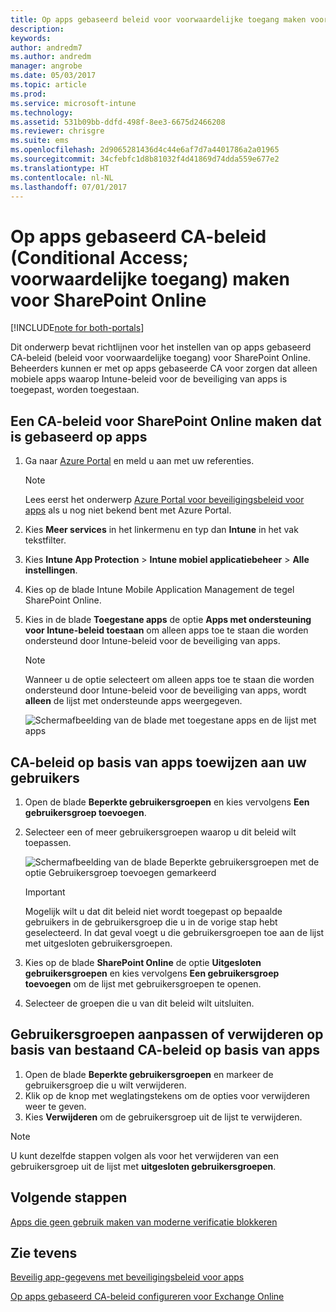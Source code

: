 ```yaml
---
title: Op apps gebaseerd beleid voor voorwaardelijke toegang maken voor SharePoint Online
description: 
keywords: 
author: andredm7
ms.author: andredm
manager: angrobe
ms.date: 05/03/2017
ms.topic: article
ms.prod: 
ms.service: microsoft-intune
ms.technology: 
ms.assetid: 531b09bb-ddfd-498f-8ee3-6675d2466208
ms.reviewer: chrisgre
ms.suite: ems
ms.openlocfilehash: 2d9065281436d4c44e6af7d7a4401786a2a01965
ms.sourcegitcommit: 34cfebfc1d8b81032f4d41869d74dda559e677e2
ms.translationtype: HT
ms.contentlocale: nl-NL
ms.lasthandoff: 07/01/2017
---
```

# <a name="set-up-app-based-conditional-access-ca-policies-for-sharepoint-online"></a>Op apps gebaseerd CA-beleid (Conditional Access; voorwaardelijke toegang) maken voor SharePoint Online

[!INCLUDE[note for both-portals](../includes/note-for-both-portals.md)]

Dit onderwerp bevat richtlijnen voor het instellen van op apps gebaseerd CA-beleid (beleid voor voorwaardelijke toegang) voor SharePoint Online. Beheerders kunnen er met op apps gebaseerde CA voor zorgen dat alleen mobiele apps waarop Intune-beleid voor de beveiliging van apps is toegepast, worden toegestaan.

## <a name="to-create-the-app-based-ca-policy-for-sharepoint-online"></a>Een CA-beleid voor SharePoint Online maken dat is gebaseerd op apps

1. Ga naar [Azure Portal](https://portal.azure.com) en meld u aan met uw referenties.

    > [!NOTE]
    > Lees eerst het onderwerp [Azure Portal voor beveiligingsbeleid voor apps](azure-portal-for-microsoft-intune-mam-policies.md) als u nog niet bekend bent met Azure Portal.

2. Kies **Meer services** in het linkermenu en typ dan **Intune** in het vak tekstfilter.

3. Kies **Intune App Protection** > **Intune mobiel applicatiebeheer** > **Alle instellingen**.

4. Kies op de blade Intune Mobile Application Management de tegel SharePoint Online.

5. Kies in de blade **Toegestane apps** de optie **Apps met ondersteuning voor Intune-beleid toestaan** om alleen apps toe te staan die worden ondersteund door Intune-beleid voor de beveiliging van apps.

    > [!NOTE] 
    > Wanneer u de optie selecteert om alleen apps toe te staan die worden ondersteund door Intune-beleid voor de beveiliging van apps, wordt **alleen** de lijst met ondersteunde apps weergegeven.

    ![Schermafbeelding van de blade met toegestane apps en de lijst met apps](../media/mam-ca-spo-allowed-apps.png)

## <a name="to-assign-app-based-ca-policies-to-your-users"></a>CA-beleid op basis van apps toewijzen aan uw gebruikers

1. Open de blade **Beperkte gebruikersgroepen** en kies vervolgens **Een gebruikersgroep toevoegen**.

2. Selecteer een of meer gebruikersgroepen waarop u dit beleid wilt toepassen.

    ![Schermafbeelding van de blade Beperkte gebruikersgroepen met de optie Gebruikersgroep toevoegen gemarkeerd](../media/mam-ca-spo-restricted-groups.png)

    > [!IMPORTANT] 
    > Mogelijk wilt u dat dit beleid niet wordt toegepast op bepaalde gebruikers in de gebruikersgroep die u in de vorige stap hebt geselecteerd. In dat geval voegt u die gebruikersgroepen toe aan de lijst met uitgesloten gebruikersgroepen. 

3. Kies op de blade **SharePoint Online** de optie **Uitgesloten gebruikersgroepen** en kies vervolgens **Een gebruikersgroep toevoegen** om de lijst met gebruikersgroepen te openen.

4. Selecteer de groepen die u van dit beleid wilt uitsluiten.  

## <a name="to-modify-or-delete-user-groups-from-an-existing-app-based-ca-policy"></a>Gebruikersgroepen aanpassen of verwijderen op basis van bestaand CA-beleid op basis van apps

1. Open de blade **Beperkte gebruikersgroepen** en markeer de gebruikersgroep die u wilt verwijderen.
2. Klik op de knop met weglatingstekens om de opties voor verwijderen weer te geven.
3. Kies **Verwijderen** om de gebruikersgroep uit de lijst te verwijderen.

> [!NOTE] 
> U kunt dezelfde stappen volgen als voor het verwijderen van een gebruikersgroep uit de lijst met **uitgesloten gebruikersgroepen**.

## <a name="next-steps"></a>Volgende stappen

[Apps die geen gebruik maken van moderne verificatie blokkeren](block-apps-with-no-modern-authentication.md)

## <a name="see-also"></a>Zie tevens

[Beveilig app-gegevens met beveiligingsbeleid voor apps](protect-app-data-using-mobile-app-management-policies-with-microsoft-intune.md)

[Op apps gebaseerd CA-beleid configureren voor Exchange Online](mam-ca-for-exchange-online.md)
